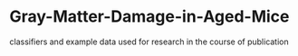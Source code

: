 # Gray-Matter-Damage-in-Aged-Mice
classifiers and example data used for research in the course of publication
